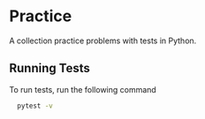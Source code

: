 # Practice

A collection practice problems with tests in Python.



## Running Tests

To run tests, run the following command

```bash
  pytest -v
```


